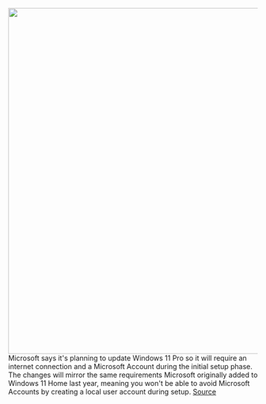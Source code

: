 <img src='https://cdn.vox-cdn.com/thumbor/O1hE-g7MC-bFEV5F9RwnD6dyxGw=/0x0:1320x880/1200x800/filters:focal(555x335:765x545)/cdn.vox-cdn.com/uploads/chorus_image/image/70524298/windowslogo.0.jpg' width='700px' /><br/>
Microsoft says it's planning to update Windows 11 Pro so it will require an internet connection and a Microsoft Account during the initial setup phase. The changes will mirror the same requirements Microsoft originally added to Windows 11 Home last year, meaning you won't be able to avoid Microsoft Accounts by creating a local user account during setup.
<a href='https://www.theverge.com/2022/2/18/22940517/windows-11-pro-require-microsoft-account-internet-connection'> Source <a/>
